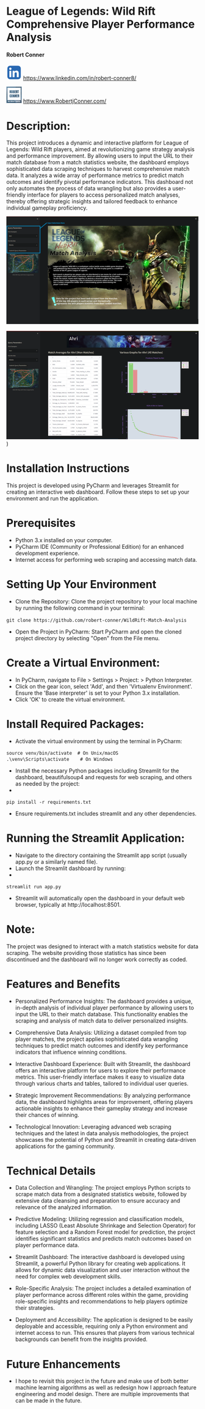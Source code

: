 # League of Legends: Wild Rift Comprehensive Player Performance Analysis
#### Robert Conner 
![LinkedIn](img/linkedin_icon.webp) https://www.linkedin.com/in/robert-conner8/

![Personal Website](img/website_icon.webp) https://www.RobertjConner.com/
# Description:
This project introduces a dynamic and interactive platform for League of Legends: Wild Rift players, aimed at revolutionizing game strategy analysis and performance improvement. By allowing users to input the URL to their match database from a match statistics website, the dashboard employs sophisticated data scraping techniques to harvest comprehensive match data. It analyzes a wide array of performance metrics to predict match outcomes and identify pivotal performance indicators. This dashboard not only automates the process of data wrangling but also provides a user-friendly interface for players to access personalized match analyses, thereby offering strategic insights and tailored feedback to enhance individual gameplay proficiency.

![Dashboard Example](img/dashboard_ex1.png)

![Dashboard Example](img/dashboard_ex2.png))

# Installation Instructions
This project is developed using PyCharm and leverages Streamlit for creating an interactive web dashboard. Follow these steps to set up your environment and run the application.

# Prerequisites
- Python 3.x installed on your computer.
- PyCharm IDE (Community or Professional Edition) for an enhanced development experience.
- Internet access for performing web scraping and accessing match data.
# Setting Up Your Environment
- Clone the Repository: Clone the project repository to your local machine by running the following command in your terminal:

```git clone https://github.com/robert-conner/WildRift-Match-Analysis```

- Open the Project in PyCharm: Start PyCharm and open the cloned project directory by selecting "Open" from the File menu.

# Create a Virtual Environment:

- In PyCharm, navigate to File > Settings > Project: <Your-Project-Name> > Python Interpreter.
- Click on the gear icon, select 'Add', and then 'Virtualenv Environment'. Ensure the 'Base interpreter' is set to your Python 3.x installation.
- Click 'OK' to create the virtual environment.
# Install Required Packages:

- Activate the virtual environment by using the terminal in PyCharm:
```
source venv/bin/activate  # On Unix/macOS
.\venv\Scripts\activate    # On Windows
```

- Install the necessary Python packages including Streamlit for the dashboard, beautifulsoup4 and requests for web scraping, and others as needed by the project:
- 
```
pip install -r requirements.txt
```

- Ensure requirements.txt includes streamlit and any other dependencies.
# Running the Streamlit Application:

- Navigate to the directory containing the Streamlit app script (usually app.py or a similarly named file).
- Launch the Streamlit dashboard by running:
- 
```
streamlit run app.py
```

- Streamlit will automatically open the dashboard in your default web browser, typically at http://localhost:8501.

# Note:
The project was designed to interact with a match statistics website for data scraping. The website providing those statistics has since been discontinued and the dashboard will no longer work correctly as coded.

# 
# Features and Benefits
- Personalized Performance Insights: The dashboard provides a unique, in-depth analysis of individual player performance by allowing users to input the URL to their match database. This functionality enables the scraping and analysis of match data to deliver personalized insights.

- Comprehensive Data Analysis: Utilizing a dataset compiled from top player matches, the project applies sophisticated data wrangling techniques to predict match outcomes and identify key performance indicators that influence winning conditions.

- Interactive Dashboard Experience: Built with Streamlit, the dashboard offers an interactive platform for users to explore their performance metrics. This user-friendly interface makes it easy to visualize data through various charts and tables, tailored to individual user queries.

- Strategic Improvement Recommendations: By analyzing performance data, the dashboard highlights areas for improvement, offering players actionable insights to enhance their gameplay strategy and increase their chances of winning.

- Technological Innovation: Leveraging advanced web scraping techniques and the latest in data analysis methodologies, the project showcases the potential of Python and Streamlit in creating data-driven applications for the gaming community.

# Technical Details
- Data Collection and Wrangling: The project employs Python scripts to scrape match data from a designated statistics website, followed by extensive data cleansing and preparation to ensure accuracy and relevance of the analyzed information.

- Predictive Modeling: Utilizing regression and classification models, including LASSO (Least Absolute Shrinkage and Selection Operator) for feature selection and a Random Forest model for prediction, the project identifies significant statistics and predicts match outcomes based on player performance data.

- Streamlit Dashboard: The interactive dashboard is developed using Streamlit, a powerful Python library for creating web applications. It allows for dynamic data visualization and user interaction without the need for complex web development skills.

- Role-Specific Analysis: The project includes a detailed examination of player performance across different roles within the game, providing role-specific insights and recommendations to help players optimize their strategies.

- Deployment and Accessibility: The application is designed to be easily deployable and accessible, requiring only a Python environment and internet access to run. This ensures that players from various technical backgrounds can benefit from the insights provided.

# Future Enhancements
- I hope to revisit this project in the future and make use of both better machine learning algorithms as well as redesign how I approach feature engineering and model design. There are multiple improvements that can be made in the future.

